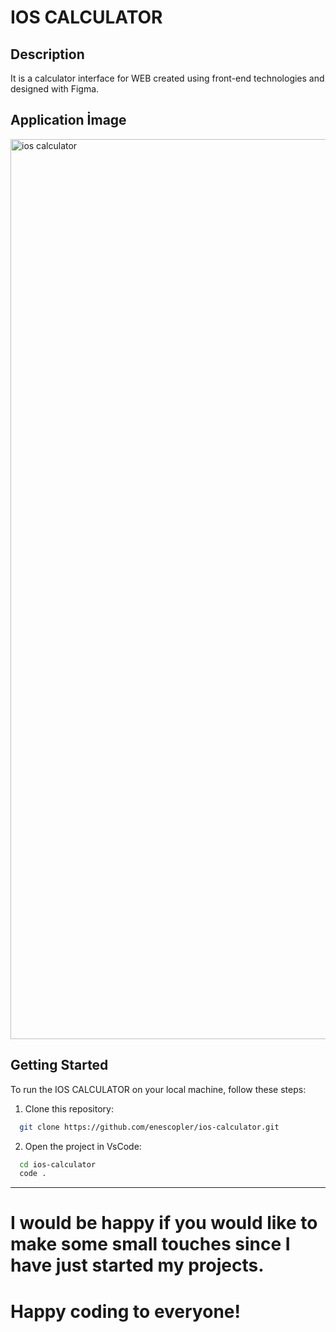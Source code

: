 # IOS CALCULATOR

## Description

It is a calculator interface for WEB created using front-end technologies and designed with Figma.

## Application İmage

<img width="1440" alt="ios calculator" src="https://github.com/user-attachments/assets/53b893bb-5ce0-4457-9d75-e90ef7c8baa4">

## Getting Started

To run the IOS CALCULATOR on your local machine, follow these steps:

1. Clone this repository:

```bash
  git clone https://github.com/enescopler/ios-calculator.git
```

2. Open the project in VsCode:

```bash
  cd ios-calculator
  code . 
```

---
# I would be happy if you would like to make some small touches since I have just started my projects. 
# Happy coding to everyone!
